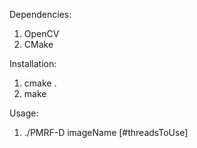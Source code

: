 Dependencies:
1) OpenCV
2) CMake

Installation:
1) cmake .
2) make

Usage:
1) ./PMRF-D imageName [#threadsToUse]


